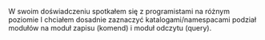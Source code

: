 W swoim doświadczeniu spotkałem się z programistami na różnym poziomie
I chciałem dosadnie zaznaczyć katalogami/namespacami
podział modułów na moduł zapisu (komend) i moduł odczytu (query).